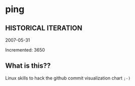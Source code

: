 # ping

## HISTORICAL ITERATION
2007-05-31

Incremented: 3650

## What is this?? 
Linux skills to hack the github commit visualization chart `;-)`
